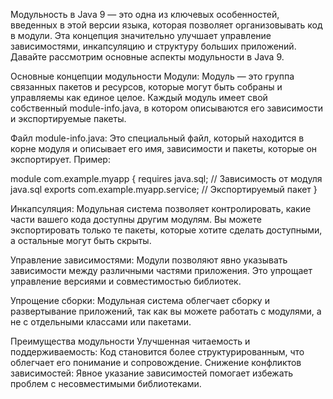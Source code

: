 Модульность в Java 9 — это одна из ключевых особенностей, введенных в этой версии языка, которая позволяет организовывать код в модули. Эта концепция значительно улучшает управление зависимостями, инкапсуляцию и структуру больших приложений. Давайте рассмотрим основные аспекты модульности в Java 9.

Основные концепции модульности
Модули: Модуль — это группа связанных пакетов и ресурсов, которые могут быть собраны и управляемы как единое целое. Каждый модуль имеет свой собственный module-info.java, в котором описываются его зависимости и экспортируемые пакеты.

Файл module-info.java: Это специальный файл, который находится в корне модуля и описывает его имя, зависимости и пакеты, которые он экспортирует. Пример:


module com.example.myapp { 
    requires java.sql; // Зависимость от модуля java.sql
    exports com.example.myapp.service; // Экспортируемый пакет
}

Инкапсуляция: Модульная система позволяет контролировать, какие части вашего кода доступны другим модулям. Вы можете экспортировать только те пакеты, которые хотите сделать доступными, а остальные могут быть скрыты.

Управление зависимостями: Модули позволяют явно указывать зависимости между различными частями приложения. Это упрощает управление версиями и совместимостью библиотек.

Упрощение сборки: Модульная система облегчает сборку и развертывание приложений, так как вы можете работать с модулями, а не с отдельными классами или пакетами.

Преимущества модульности
Улучшенная читаемость и поддерживаемость: Код становится более структурированным, что облегчает его понимание и сопровождение.
Снижение конфликтов зависимостей: Явное указание зависимостей помогает избежать проблем с несовместимыми библиотеками.
